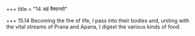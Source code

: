+++
title = "14 अहं वैश्वानरो"

+++
15.14 Becoming the fire of life, I pass into their bodies and, uniting
with the vital streams of Prana and Apana, I digest the various kinds of
food.
